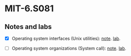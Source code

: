 # MIT-6.S081

## Notes and labs

- [x] Operating system interfaces (Unix utilities): [note](https://github.com/Bowser/MIT-6.S081/blob/master/notes/operating-system-interfaces.md). [lab](https://github.com/Bowser/MIT-6.S081/blob/master/labs/unix-utilities).

- [ ] Operating system organizations (System call): [note](https://github.com/Bowser/MIT-6.S081/blob/master/notes/operating-system-organizations.md). [lab](https://github.com/Bowser/MIT-6.S081/blob/master/labs/system-call).
